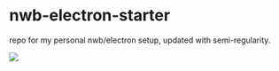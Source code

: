 # nwb-electron-starter

repo for my personal nwb/electron setup, updated with semi-regularity.

![](https://i.imgur.com/JggnLXB.png)
